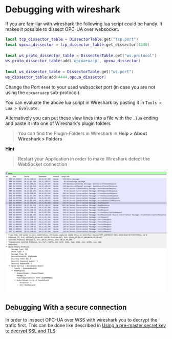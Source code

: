 # Debugging with wireshark

If you are familiar with wireshark the following lua script could be handy.
It makes it possible to dissect OPC-UA over websocket.

```lua
local tcp_dissector_table = DissectorTable.get("tcp.port")
local opcua_dissector = tcp_dissector_table:get_dissector(4840)

local ws_proto_dissector_table = DissectorTable.get("ws.protocol")
ws_proto_dissector_table:add('opcua+uacp', opcua_dissector)

local ws_dissector_table = DissectorTable.get("ws.port")
ws_dissector_table:add(4444,opcua_dissector)
```

Change the Port `4444` to your used websocket port (in case you are not using the `opcua+uacp` sub-protocol).

You can evaluate the above lua script in Wireshark by pasting it in
`Tools > Lua > Evaluate`.

Alternatively you can put these view lines into a file with the `.lua` ending and paste
it into one of Wireshark's plugin folders

> You can find the Plugin-Folders in Wireshark in
> <b>Help > About Wireshark > Folders</b>

<b>Hint</b>

> Restart your Application in order to make Wireshark detect the WebSocket connection

![image](./wireshark-example.png)

## Debugging With a secure connection

In order to inspect OPC-UA over WSS with wireshark you to decrypt the trafic first.
This can be done like described in [Using a pre-master secret key to decrypt SSL and TLS](https://www.comparitech.com/net-admin/decrypt-ssl-with-wireshark/#Using_a_pre-master_secret_key_to_decrypt_SSL_and_TLS)
